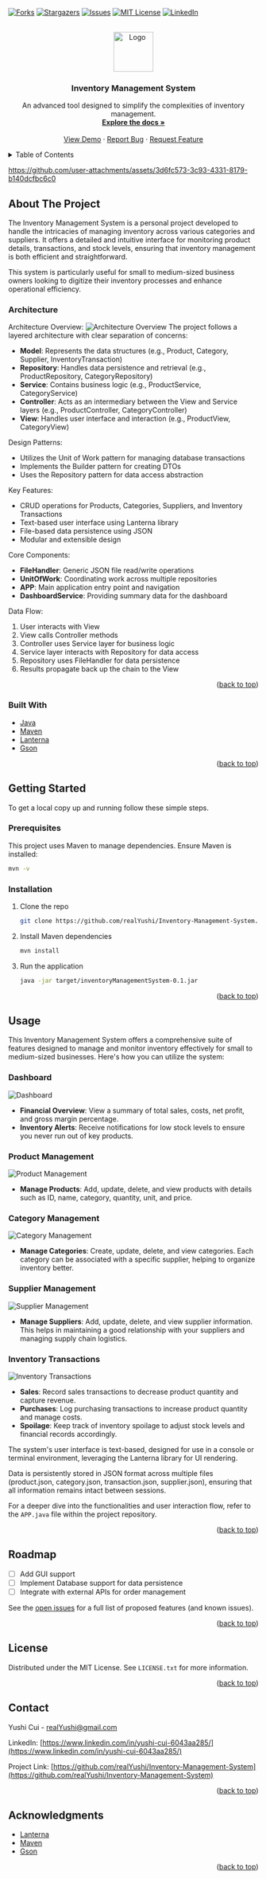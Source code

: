 <!-- Improved compatibility of back to top link: See: https://github.com/othneildrew/Best-README-Template/pull/73 -->

<a id="readme-top"></a>

<!--
*** Thanks for checking out the Best-README-Template. If you have a suggestion
*** that would make this better, please fork the repo and create a pull request
*** or simply open an issue with the tag "enhancement".
*** Don't forget to give the project a star!
*** Thanks again! Now go create something AMAZING! :D
-->

<!-- PROJECT SHIELDS -->
<!--
*** I'm using markdown "reference style" links for readability.
*** Reference links are enclosed in brackets [ ] instead of parentheses ( ).
*** See the bottom of this document for the declaration of the reference variables
*** for contributors-url, forks-url, etc. This is an optional, concise syntax you may use.
*** https://www.markdownguide.org/basic-syntax/#reference-style-links
-->

[![Forks][forks-shield]][forks-url]
[![Stargazers][stars-shield]][stars-url]
[![Issues][issues-shield]][issues-url]
[![MIT License][license-shield]][license-url]
[![LinkedIn][linkedin-shield]][linkedin-url]

<!-- PROJECT LOGO -->
<br />
<div align="center">
  <a href="https://github.com/realYushi/Inventory-Management-System">
    <img src="image/logo.webp" alt="Logo" width="80" height="80">
  </a>

<h3 align="center">Inventory Management System</h3>

  <p align="center">
    An advanced tool designed to simplify the complexities of inventory management.
    <br />
    <a href="https://github.com/realYushi/Inventory-Management-System"><strong>Explore the docs »</strong></a>
    <br />
    <br />
    <a href="https://github.com/realYushi/Inventory-Management-System">View Demo</a>
    ·
    <a href="https://github.com/realYushi/Inventory-Management-System/issues/new?labels=bug&template=bug-report---.md">Report Bug</a>
    ·
    <a href="https://github.com/realYushi/Inventory-Management-System/issues/new?labels=enhancement&template=feature-request---.md">Request Feature</a>
  </p>
</div>

<!-- TABLE OF CONTENTS -->
<details>
  <summary>Table of Contents</summary>
  <ol>
    <li>
      <a href="#about-the-project">About The Project</a>
      <ul>
        <li><a href="#built-with">Built With</a></li>
        <li><a href="#architecture">Architecture</a></li>
      </ul>
    </li>
    <li>
      <a href="#getting-started">Getting Started</a>
      <ul>
        <li><a href="#prerequisites">Prerequisites</a></li>
        <li><a href="#installation">Installation</a></li>
      </ul>
    </li>
    <li><a href="#usage">Usage</a></li>
    <li><a href="#roadmap">Roadmap</a></li>
    <li><a href="#license">License</a></li>
    <li><a href="#contact">Contact</a></li>
    <li><a href="#acknowledgments">Acknowledgments</a></li>
  </ol>
</details>

<!-- ABOUT THE PROJECT -->


https://github.com/user-attachments/assets/3d6fc573-3c93-4331-8179-b140dcfbc6c0


## About The Project

The Inventory Management System is a personal project developed to handle the intricacies of managing inventory across various categories and suppliers. It offers a detailed and intuitive interface for monitoring product details, transactions, and stock levels, ensuring that inventory management is both efficient and straightforward.

This system is particularly useful for small to medium-sized business owners looking to digitize their inventory processes and enhance operational efficiency.

### Architecture

Architecture Overview:
![Architecture Overview](doc/architecture_uml.png)
The project follows a layered architecture with clear separation of concerns:

-   **Model**: Represents the data structures (e.g., Product, Category, Supplier, InventoryTransaction)
-   **Repository**: Handles data persistence and retrieval (e.g., ProductRepository, CategoryRepository)
-   **Service**: Contains business logic (e.g., ProductService, CategoryService)
-   **Controller**: Acts as an intermediary between the View and Service layers (e.g., ProductController, CategoryController)
-   **View**: Handles user interface and interaction (e.g., ProductView, CategoryView)

Design Patterns:

-   Utilizes the Unit of Work pattern for managing database transactions
-   Implements the Builder pattern for creating DTOs
-   Uses the Repository pattern for data access abstraction

Key Features:

-   CRUD operations for Products, Categories, Suppliers, and Inventory Transactions
-   Text-based user interface using Lanterna library
-   File-based data persistence using JSON
-   Modular and extensible design

Core Components:

-   **FileHandler**: Generic JSON file read/write operations
-   **UnitOfWork**: Coordinating work across multiple repositories
-   **APP**: Main application entry point and navigation
-   **DashboardService**: Providing summary data for the dashboard

Data Flow:

1. User interacts with View
2. View calls Controller methods
3. Controller uses Service layer for business logic
4. Service layer interacts with Repository for data access
5. Repository uses FileHandler for data persistence
6. Results propagate back up the chain to the View

<p align="right">(<a href="#readme-top">back to top</a>)</p>

### Built With

-   [Java](https://java.com)
-   [Maven](https://maven.apache.org/)
-   [Lanterna](https://github.com/mabe02/lanterna)
-   [Gson](https://github.com/google/gson)

<p align="right">(<a href="#readme-top">back to top</a>)</p>

<!-- GETTING STARTED -->

## Getting Started

To get a local copy up and running follow these simple steps.

### Prerequisites

This project uses Maven to manage dependencies. Ensure Maven is installed:

```sh
mvn -v
```

### Installation

1. Clone the repo
    ```sh
    git clone https://github.com/realYushi/Inventory-Management-System.git
    ```
2. Install Maven dependencies
    ```sh
    mvn install
    ```
3. Run the application
    ```sh
    java -jar target/inventoryManagementSystem-0.1.jar
    ```

<p align="right">(<a href="#readme-top">back to top</a>)</p>

<!-- USAGE EXAMPLES -->

## Usage

This Inventory Management System offers a comprehensive suite of features designed to manage and monitor inventory effectively for small to medium-sized businesses. Here's how you can utilize the system:

### Dashboard

![Dashboard](image/Dashboard.png)

-   **Financial Overview**: View a summary of total sales, costs, net profit, and gross margin percentage.
-   **Inventory Alerts**: Receive notifications for low stock levels to ensure you never run out of key products.

### Product Management

![Product Management](image/Product.png)

-   **Manage Products**: Add, update, delete, and view products with details such as ID, name, category, quantity, unit, and price.

### Category Management

![Category Management](image/Category.png)

-   **Manage Categories**: Create, update, delete, and view categories. Each category can be associated with a specific supplier, helping to organize inventory better.

### Supplier Management

![Supplier Management](image/Supplier.png)

-   **Manage Suppliers**: Add, update, delete, and view supplier information. This helps in maintaining a good relationship with your suppliers and managing supply chain logistics.

### Inventory Transactions

![Inventory Transactions](image/Transaction.png)

-   **Sales**: Record sales transactions to decrease product quantity and capture revenue.
-   **Purchases**: Log purchasing transactions to increase product quantity and manage costs.
-   **Spoilage**: Keep track of inventory spoilage to adjust stock levels and financial records accordingly.

The system's user interface is text-based, designed for use in a console or terminal environment, leveraging the Lanterna library for UI rendering.

Data is persistently stored in JSON format across multiple files (product.json, category.json, transaction.json, supplier.json), ensuring that all information remains intact between sessions.

For a deeper dive into the functionalities and user interaction flow, refer to the `APP.java` file within the project repository.

<p align="right">(<a href="#readme-top">back to top</a>)</p>

<!-- ROADMAP -->

## Roadmap

-   [ ] Add GUI support
-   [ ] Implement Database support for data persistence
-   [ ] Integrate with external APIs for order management

See the [open issues](https://github.com/realYushi/Inventory-Management-System/issues) for a full list of proposed features (and known issues).

<p align="right">(<a href="#readme-top">back to top</a>)</p>

<!-- LICENSE -->

## License

Distributed under the MIT License. See `LICENSE.txt` for more information.

<p align="right">(<a href="#readme-top">back to top</a>)</p>

<!-- CONTACT -->

## Contact

Yushi Cui - realYushi@gmail.com

LinkedIn: [https://www.linkedin.com/in/yushi-cui-6043aa285/](https://www.linkedin.com/in/yushi-cui-6043aa285/)

Project Link: [https://github.com/realYushi/Inventory-Management-System](https://github.com/realYushi/Inventory-Management-System)

<p align="right">(<a href="#readme-top">back to top</a>)</p>

<!-- ACKNOWLEDGMENTS -->

## Acknowledgments

-   [Lanterna](https://github.com/mabe02/lanterna)
-   [Maven](https://maven.apache.org/)
-   [Gson](https://github.com/google/gson)

<p align="right">(<a href="#readme-top">back to top</a>)</p>

<!-- MARKDOWN LINKS & IMAGES -->
<!-- https://www.markdownguide.org/basic-syntax/#reference-style-links -->

[contributors-shield]: https://img.shields.io/github/contributors/realYushi/Inventory-Management-System.svg?style=for-the-badge
[contributors-url]: https://github.com/realYushi/Inventory-Management-System/graphs/contributors
[forks-shield]: https://img.shields.io/github/forks/realYushi/Inventory-Management-System.svg?style=for-the-badge
[forks-url]: https://github.com/realYushi/Inventory-Management-System/network/members
[stars-shield]: https://img.shields.io/github/stars/realYushi/Inventory-Management-System.svg?style=for-the-badge
[stars-url]: https://github.com/realYushi/Inventory-Management-System/stargazers
[issues-shield]: https://img.shields.io/github/issues/realYushi/Inventory-Management-System.svg?style=for-the-badge
[issues-url]: https://github.com/realYushi/Inventory-Management-System/issues
[license-shield]: https://img.shields.io/github/license/realYushi/Inventory-Management-System.svg?style=for-the-badge
[license-url]: https://github.com/realYushi/Inventory-Management-System/blob/master/LICENSE.txt
[linkedin-shield]: https://img.shields.io/badge/-LinkedIn-black.svg?style=for-the-badge&logo=linkedin&colorB=555
[linkedin-url]: https://www.linkedin.com/in/yushi-cui-6043aa285/
